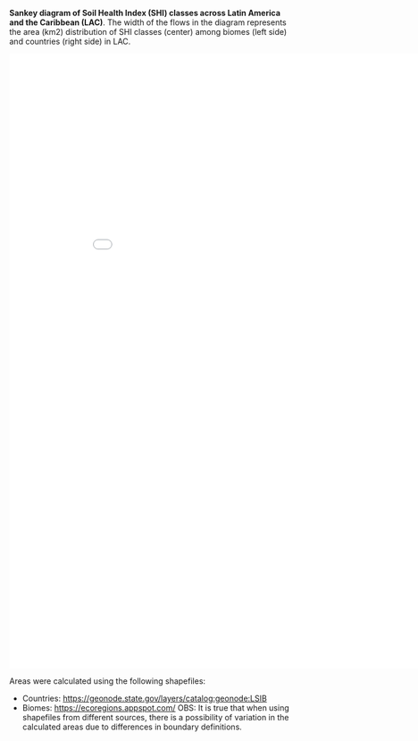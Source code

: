 **Sankey diagram of Soil Health Index (SHI) classes across Latin America and the Caribbean (LAC)**. The width of the flows in the diagram represents the area (km2) distribution of SHI classes (center) among biomes (left side) and countries (right side) in LAC.

<iframe width="900" height="1100" frameborder="0" scrolling="no" src="//plotly.com/~raulpoppiel/3.embed"></iframe>

Areas were calculated using the following shapefiles:
* Countries: https://geonode.state.gov/layers/catalog:geonode:LSIB
* Biomes: https://ecoregions.appspot.com/
OBS: It is true that when using shapefiles from different sources, there is a possibility of variation in the calculated areas due to differences in boundary definitions.

